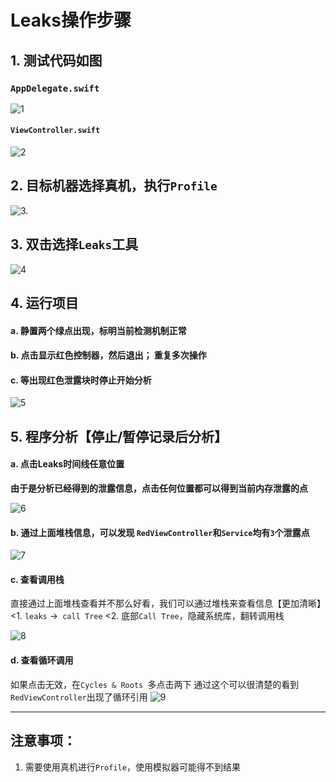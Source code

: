# Leaks操作步骤



## 1. 测试代码如图

### `AppDelegate.swift`

![1](../Images/leaks/2022-01-24-Leaks操作记录_1.png)


#### `ViewController.swift`

![2](../Images/leaks/2022-01-24-Leaks操作记录_2.png)



## 2. 目标机器选择真机，执行`Profile`

![3.](../Images/leaks/2022-01-24-Leaks操作记录_3.png)



## 3. 双击选择`Leaks`工具

![4](../Images/leaks/2022-01-24-Leaks操作记录_4.png)



## 4. 运行项目

#### a. 静置两个绿点出现，标明当前检测机制正常

#### b. 点击显示红色控制器，然后退出； 重复多次操作

#### c. 等出现红色泄露块时停止开始分析

![5](../Images/leaks/2022-01-24-Leaks操作记录_5.png)



## 5. 程序分析【停止/暂停记录后分析】

#### a. 点击Leaks时间线任意位置
<b>由于是分析已经得到的泄露信息，点击任何位置都可以得到当前内存泄露的点</b>

![6](../Images/leaks/2022-01-24-Leaks操作记录_6.png)

#### b. 通过上面堆栈信息，可以发现 `RedViewController`和`Service`均有`3`个泄露点

![7](../Images/leaks/2022-01-24-Leaks操作记录_7.png)

#### c. 查看调用栈
直接通过上面堆栈查看并不那么好看，我们可以通过堆栈来查看信息【更加清晰】
<1. `leaks` ->` call Tree`
<2. 底部`Call Tree`，隐藏系统库，翻转调用栈

![8](../Images/leaks/2022-01-24-Leaks操作记录_8.png)

#### d. 查看循环调用
如果点击无效，在`Cycles & Roots `多点击两下
通过这个可以很清楚的看到`RedViewController`出现了循环引用
![9](../Images/leaks/2022-01-24-Leaks操作记录_9.png)



---





## 注意事项：

1. 需要使用真机进行`Profile`，使用模拟器可能得不到结果

